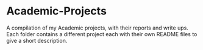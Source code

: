 # Academic-Projects
A compilation of my Academic projects, with their reports and write ups. Each folder contains a different project each with their own README files to give a short description.

